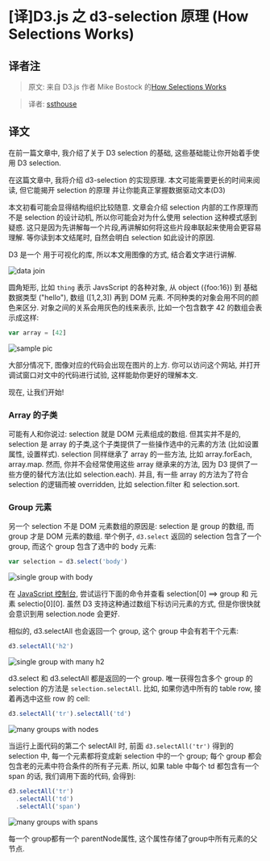 # [译]D3.js 之 d3-selection 原理 (How Selections Works)

## 译者注

> 原文: 来自 D3.js 作者 Mike Bostock 的[How Selections Works](https://bost.ocks.org/mike/selection/)

> 译者: [ssthouse](https://github.com/ssthouse)

## 译文

在前一篇文章中, 我介绍了关于 D3 selection 的基础, 这些基础能让你开始着手使用 D3 selection.

在这篇文章中, 我将介绍 d3-selection 的实现原理. 本文可能需要更长的时间来阅读, 但它能揭开 selection 的原理 并让你能真正掌握数据驱动文本(D3)

本文初看可能会显得结构组织比较随意. 文章会介绍 selection 内部的工作原理而不是 selection 的设计动机, 所以你可能会对为什么使用 selection 这种模式感到疑惑.
这只是因为先讲解每一个片段,再讲解如何将这些片段串联起来使用会更容易理解.
等你读到本文结尾时, 自然会明白 selection 如此设计的原因.

D3 是一个 用于可视化的库, 所以本文用图像的方式, 结合着文字进行讲解.

![data join](https://github.com/ssthouse/d3-blog/raw/master/how-selections-work/img/data_join.png)

圆角矩形, 比如 `thing` 表示 JavsScript 的各种对象, 从 object ({foo:16}) 到 基础数据类型 ("hello"), 数组 ([1,2,3]) 再到 DOM 元素. 不同种类的对象会用不同的颜色来区分.
对象之间的关系会用灰色的线来表示, 比如一个包含数字 42 的数组会表示成这样:

```javascript
var array = [42]
```

![sample pic](https://github.com/ssthouse/d3-blog/raw/master/how-selections-work/img/1.png)

大部分情况下, 图像对应的代码会出现在图片的上方. 你可以访问这个网站, 并打开调试窗口对文中的代码进行试验, 这样能助你更好的理解本文.

现在, 让我们开始!

### Array 的子类

可能有人和你说过: selection 就是 DOM 元素组成的数组. 但其实并不是的, selection 是 array 的子类,这个子类提供了一些操作选中的元素的方法 (比如设置属性, 设置样式). selection 同样继承了 array 的一些方法, 比如 array.forEach, array.map. 然而, 你并不会经常使用这些 array 继承来的方法, 因为 D3 提供了一些方便的替代方法(比如 selection.each). 并且, 有一些 array 的方法为了符合 selection 的逻辑而被 overridden, 比如 selection.filter 和 selection.sort.

### Group 元素

另一个 selection 不是 DOM 元素数组的原因是: selection 是 group 的数组, 而 group 才是 DOM 元素的数组. 举个例子, `d3.select` 返回的 selection 包含了一个 group, 而这个 group 包含了选中的 body 元素:

```javascript
var selection = d3.select('body')
```

![single group with body](https://github.com/ssthouse/d3-blog/raw/master/how-selections-work/img/2.png)

在 [JavaScript 控制台](https://bost.ocks.org/mike/selection/), 尝试运行下面的命令并查看 selection[0] ==> group 和 元素 selectio[0][0]. 虽然 D3 支持这种通过数组下标访问元素的方式, 但是你很快就会意识到用 selection.node 会更好.

相似的, d3.selectAll 也会返回一个 group, 这个 group 中会有若干个元素:

```javascript
d3.selectAll('h2')
```

![single group with many h2](https://github.com/ssthouse/d3-blog/raw/master/how-selections-work/img/3.png)

d3.select 和 d3.selectAll 都是返回的一个 group. 唯一获得包含多个 group 的 selection 的方法是 `selection.selectAll`. 比如, 如果你选中所有的 table row, 接着再选中这些 row 的 cell:

```javascript
d3.selectAll('tr').selectAll('td')
```

![many groups with nodes](https://github.com/ssthouse/d3-blog/raw/master/how-selections-work/img/4.png)

当运行上面代码的第二个 selectAll 时, 前面 `d3.selectAll('tr')` 得到的 selection 中, 每一个元素都将变成新 selection 中的一个 group; 每个 group 都会包含老的元素中符合条件的所有子元素. 所以, 如果 table 中每个 td 都包含有一个 span 的话, 我们调用下面的代码, 会得到:

```javascript
d3.selectAll('tr')
  .selectAll('td')
  .selectAll('span')
```

![many groups with spans](https://github.com/ssthouse/d3-blog/raw/master/how-selections-work/img/5.png)

每一个 group都有一个 parentNode属性, 这个属性存储了group中所有元素的父节点.